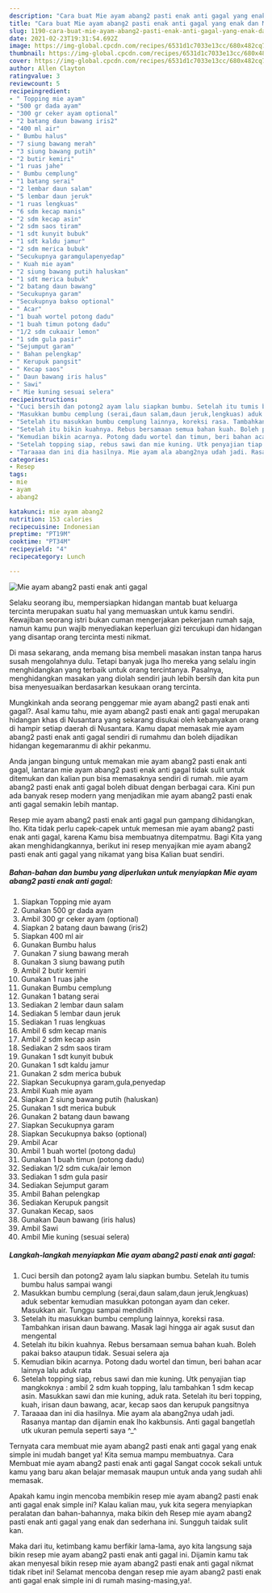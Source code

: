 ```yaml
---
description: "Cara buat Mie ayam abang2 pasti enak anti gagal yang enak dan Mudah Dibuat"
title: "Cara buat Mie ayam abang2 pasti enak anti gagal yang enak dan Mudah Dibuat"
slug: 1190-cara-buat-mie-ayam-abang2-pasti-enak-anti-gagal-yang-enak-dan-mudah-dibuat
date: 2021-02-23T19:31:54.692Z
image: https://img-global.cpcdn.com/recipes/6531d1c7033e13cc/680x482cq70/mie-ayam-abang2-pasti-enak-anti-gagal-foto-resep-utama.jpg
thumbnail: https://img-global.cpcdn.com/recipes/6531d1c7033e13cc/680x482cq70/mie-ayam-abang2-pasti-enak-anti-gagal-foto-resep-utama.jpg
cover: https://img-global.cpcdn.com/recipes/6531d1c7033e13cc/680x482cq70/mie-ayam-abang2-pasti-enak-anti-gagal-foto-resep-utama.jpg
author: Allen Clayton
ratingvalue: 3
reviewcount: 5
recipeingredient:
- " Topping mie ayam"
- "500 gr dada ayam"
- "300 gr ceker ayam optional"
- "2 batang daun bawang iris2"
- "400 ml air"
- " Bumbu halus"
- "7 siung bawang merah"
- "3 siung bawang putih"
- "2 butir kemiri"
- "1 ruas jahe"
- " Bumbu cemplung"
- "1 batang serai"
- "2 lembar daun salam"
- "5 lembar daun jeruk"
- "1 ruas lengkuas"
- "6 sdm kecap manis"
- "2 sdm kecap asin"
- "2 sdm saos tiram"
- "1 sdt kunyit bubuk"
- "1 sdt kaldu jamur"
- "2 sdm merica bubuk"
- "Secukupnya garamgulapenyedap"
- " Kuah mie ayam"
- "2 siung bawang putih haluskan"
- "1 sdt merica bubuk"
- "2 batang daun bawang"
- "Secukupnya garam"
- "Secukupnya bakso optional"
- " Acar"
- "1 buah wortel potong dadu"
- "1 buah timun potong dadu"
- "1/2 sdm cukaair lemon"
- "1 sdm gula pasir"
- "Sejumput garam"
- " Bahan pelengkap"
- " Kerupuk pangsit"
- " Kecap saos"
- " Daun bawang iris halus"
- " Sawi"
- " Mie kuning sesuai selera"
recipeinstructions:
- "Cuci bersih dan potong2 ayam lalu siapkan bumbu. Setelah itu tumis bumbu halus sampai wangi"
- "Masukkan bumbu cemplung (serai,daun salam,daun jeruk,lengkuas) aduk sebentar kemudian masukkan potongan ayam dan ceker. Masukkan air. Tunggu sampai mendidih"
- "Setelah itu masukkan bumbu cemplung lainnya, koreksi rasa. Tambahkan irisan daun bawang. Masak lagi hingga air agak susut dan mengental"
- "Setelah itu bikin kuahnya. Rebus bersamaan semua bahan kuah. Boleh pakai bakso ataupun tidak. Sesuai selera aja"
- "Kemudian bikin acarnya. Potong dadu wortel dan timun, beri bahan acar lainnya lalu aduk rata"
- "Setelah topping siap, rebus sawi dan mie kuning. Utk penyajian tiap mangkoknya : ambil 2 sdm kuah topping, lalu tambahkan 1 sdm kecap asin. Masukkan sawi dan mie kuning, aduk rata. Setelah itu beri topping, kuah, irisan daun bawang, acar, kecap saos dan kerupuk pangsitnya"
- "Taraaaa dan ini dia hasilnya. Mie ayam ala abang2nya udah jadi. Rasanya mantap dan dijamin enak lho kakbunsis. Anti gagal bangetlah utk ukuran pemula seperti saya ^_^"
categories:
- Resep
tags:
- mie
- ayam
- abang2

katakunci: mie ayam abang2 
nutrition: 153 calories
recipecuisine: Indonesian
preptime: "PT19M"
cooktime: "PT34M"
recipeyield: "4"
recipecategory: Lunch

---
```



![Mie ayam abang2 pasti enak anti gagal](https://img-global.cpcdn.com/recipes/6531d1c7033e13cc/680x482cq70/mie-ayam-abang2-pasti-enak-anti-gagal-foto-resep-utama.jpg)

Selaku seorang ibu, mempersiapkan hidangan mantab buat keluarga tercinta merupakan suatu hal yang memuaskan untuk kamu sendiri. Kewajiban seorang istri bukan cuman mengerjakan pekerjaan rumah saja, namun kamu pun wajib menyediakan keperluan gizi tercukupi dan hidangan yang disantap orang tercinta mesti nikmat.

Di masa  sekarang, anda memang bisa membeli masakan instan tanpa harus susah mengolahnya dulu. Tetapi banyak juga lho mereka yang selalu ingin menghidangkan yang terbaik untuk orang tercintanya. Pasalnya, menghidangkan masakan yang diolah sendiri jauh lebih bersih dan kita pun bisa menyesuaikan berdasarkan kesukaan orang tercinta. 



Mungkinkah anda seorang penggemar mie ayam abang2 pasti enak anti gagal?. Asal kamu tahu, mie ayam abang2 pasti enak anti gagal merupakan hidangan khas di Nusantara yang sekarang disukai oleh kebanyakan orang di hampir setiap daerah di Nusantara. Kamu dapat memasak mie ayam abang2 pasti enak anti gagal sendiri di rumahmu dan boleh dijadikan hidangan kegemaranmu di akhir pekanmu.

Anda jangan bingung untuk memakan mie ayam abang2 pasti enak anti gagal, lantaran mie ayam abang2 pasti enak anti gagal tidak sulit untuk ditemukan dan kalian pun bisa memasaknya sendiri di rumah. mie ayam abang2 pasti enak anti gagal boleh dibuat dengan berbagai cara. Kini pun ada banyak resep modern yang menjadikan mie ayam abang2 pasti enak anti gagal semakin lebih mantap.

Resep mie ayam abang2 pasti enak anti gagal pun gampang dihidangkan, lho. Kita tidak perlu capek-capek untuk memesan mie ayam abang2 pasti enak anti gagal, karena Kamu bisa membuatnya ditempatmu. Bagi Kita yang akan menghidangkannya, berikut ini resep menyajikan mie ayam abang2 pasti enak anti gagal yang nikamat yang bisa Kalian buat sendiri.

<!--inarticleads1-->

##### Bahan-bahan dan bumbu yang diperlukan untuk menyiapkan Mie ayam abang2 pasti enak anti gagal:

1. Siapkan  Topping mie ayam
1. Gunakan 500 gr dada ayam
1. Ambil 300 gr ceker ayam (optional)
1. Siapkan 2 batang daun bawang (iris2)
1. Siapkan 400 ml air
1. Gunakan  Bumbu halus
1. Gunakan 7 siung bawang merah
1. Gunakan 3 siung bawang putih
1. Ambil 2 butir kemiri
1. Gunakan 1 ruas jahe
1. Gunakan  Bumbu cemplung
1. Gunakan 1 batang serai
1. Sediakan 2 lembar daun salam
1. Sediakan 5 lembar daun jeruk
1. Sediakan 1 ruas lengkuas
1. Ambil 6 sdm kecap manis
1. Ambil 2 sdm kecap asin
1. Sediakan 2 sdm saos tiram
1. Gunakan 1 sdt kunyit bubuk
1. Gunakan 1 sdt kaldu jamur
1. Gunakan 2 sdm merica bubuk
1. Siapkan Secukupnya garam,gula,penyedap
1. Ambil  Kuah mie ayam
1. Siapkan 2 siung bawang putih (haluskan)
1. Gunakan 1 sdt merica bubuk
1. Gunakan 2 batang daun bawang
1. Siapkan Secukupnya garam
1. Siapkan Secukupnya bakso (optional)
1. Ambil  Acar
1. Ambil 1 buah wortel (potong dadu)
1. Gunakan 1 buah timun (potong dadu)
1. Sediakan 1/2 sdm cuka/air lemon
1. Sediakan 1 sdm gula pasir
1. Sediakan Sejumput garam
1. Ambil  Bahan pelengkap
1. Sediakan  Kerupuk pangsit
1. Gunakan  Kecap, saos
1. Gunakan  Daun bawang (iris halus)
1. Ambil  Sawi
1. Ambil  Mie kuning (sesuai selera)




<!--inarticleads2-->

##### Langkah-langkah menyiapkan Mie ayam abang2 pasti enak anti gagal:

1. Cuci bersih dan potong2 ayam lalu siapkan bumbu. Setelah itu tumis bumbu halus sampai wangi
1. Masukkan bumbu cemplung (serai,daun salam,daun jeruk,lengkuas) aduk sebentar kemudian masukkan potongan ayam dan ceker. Masukkan air. Tunggu sampai mendidih
1. Setelah itu masukkan bumbu cemplung lainnya, koreksi rasa. Tambahkan irisan daun bawang. Masak lagi hingga air agak susut dan mengental
1. Setelah itu bikin kuahnya. Rebus bersamaan semua bahan kuah. Boleh pakai bakso ataupun tidak. Sesuai selera aja
1. Kemudian bikin acarnya. Potong dadu wortel dan timun, beri bahan acar lainnya lalu aduk rata
1. Setelah topping siap, rebus sawi dan mie kuning. Utk penyajian tiap mangkoknya : ambil 2 sdm kuah topping, lalu tambahkan 1 sdm kecap asin. Masukkan sawi dan mie kuning, aduk rata. Setelah itu beri topping, kuah, irisan daun bawang, acar, kecap saos dan kerupuk pangsitnya
1. Taraaaa dan ini dia hasilnya. Mie ayam ala abang2nya udah jadi. Rasanya mantap dan dijamin enak lho kakbunsis. Anti gagal bangetlah utk ukuran pemula seperti saya ^_^




Ternyata cara membuat mie ayam abang2 pasti enak anti gagal yang enak simple ini mudah banget ya! Kita semua mampu membuatnya. Cara Membuat mie ayam abang2 pasti enak anti gagal Sangat cocok sekali untuk kamu yang baru akan belajar memasak maupun untuk anda yang sudah ahli memasak.

Apakah kamu ingin mencoba membikin resep mie ayam abang2 pasti enak anti gagal enak simple ini? Kalau kalian mau, yuk kita segera menyiapkan peralatan dan bahan-bahannya, maka bikin deh Resep mie ayam abang2 pasti enak anti gagal yang enak dan sederhana ini. Sungguh taidak sulit kan. 

Maka dari itu, ketimbang kamu berfikir lama-lama, ayo kita langsung saja bikin resep mie ayam abang2 pasti enak anti gagal ini. Dijamin kamu tak akan menyesal bikin resep mie ayam abang2 pasti enak anti gagal nikmat tidak ribet ini! Selamat mencoba dengan resep mie ayam abang2 pasti enak anti gagal enak simple ini di rumah masing-masing,ya!.

